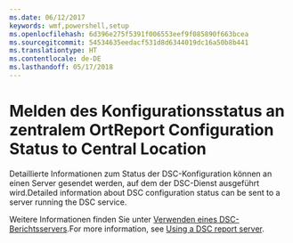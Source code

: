 ```yaml
---
ms.date: 06/12/2017
keywords: wmf,powershell,setup
ms.openlocfilehash: 6d396e275f5391f006553eef9f085890f663bcea
ms.sourcegitcommit: 54534635eedacf531d8d6344019dc16a50b8b441
ms.translationtype: HT
ms.contentlocale: de-DE
ms.lasthandoff: 05/17/2018
---
```

# <a name="report-configuration-status-to-central-location"></a><span data-ttu-id="de16a-102">Melden des Konfigurationsstatus an zentralem Ort</span><span class="sxs-lookup"><span data-stu-id="de16a-102">Report Configuration Status to Central Location</span></span>

<span data-ttu-id="de16a-103">Detaillierte Informationen zum Status der DSC-Konfiguration können an einen Server gesendet werden, auf dem der DSC-Dienst ausgeführt wird.</span><span class="sxs-lookup"><span data-stu-id="de16a-103">Detailed information about DSC configuration status can be sent to a server running the DSC service.</span></span>

<span data-ttu-id="de16a-104">Weitere Informationen finden Sie unter [Verwenden eines DSC-Berichtsservers](https://msdn.microsoft.com/powershell/dsc/reportserver).</span><span class="sxs-lookup"><span data-stu-id="de16a-104">For more information, see [Using a DSC report server](https://msdn.microsoft.com/powershell/dsc/reportserver).</span></span>
